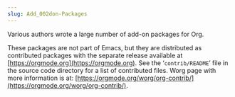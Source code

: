 ```yaml
---
slug: Add_002don-Packages
---
```


Various authors wrote a large number of add-on packages for Org.

These packages are not part of Emacs, but they are distributed as contributed packages with the separate release available at [https://orgmode.org](https://orgmode.org). See the ‘`contrib/README`’ file in the source code directory for a list of contributed files. Worg page with more information is at: [https://orgmode.org/worg/org-contrib/](https://orgmode.org/worg/org-contrib/).
